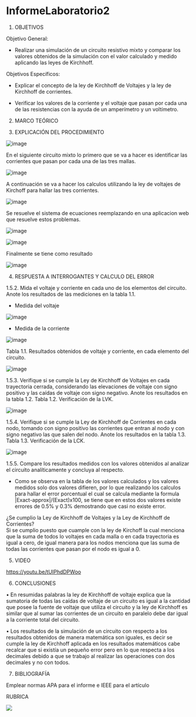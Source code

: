# InformeLaboratorio2


1. OBJETIVOS

Objetivo General:

* Realizar una simulación de un circuito resistivo mixto y comparar los valores obtenidos de la simulación con el valor calculado y medido aplicando las leyes de Kirchhoff.

Objetivos Específicos:

* Explicar el concepto de la ley de Kirchhoff de Voltajes y la ley de Kirchhoff de corrientes.

* Verificar los valores de la corriente y el voltaje que pasan por cada una de las resistencias con la ayuda de un amperímetro y un voltímetro.


2. MARCO TEÓRICO 


3. EXPLICACIÓN DEL PROCEDIMIENTO

![image](https://user-images.githubusercontent.com/93734334/142775534-23f047db-b838-419f-a7d2-172bd56673a9.png)

En el siguiente circuito mixto lo primero que se va a hacer es identificar las corrientes que pasan por cada una de las tres mallas.

![image](https://user-images.githubusercontent.com/93734334/142775627-26ae29d7-4e81-42e2-b193-d185d8e6abbf.png)

A continuación se va a hacer los calculos utilizando la ley de voltajes de Kirchoff para hallar las tres corrientes.

![image](https://user-images.githubusercontent.com/93734334/142775797-8f1bf859-c848-4242-839c-495b87d69b4f.png)

Se resuelve el sistema de ecuaciones reemplazando en una aplicacion web que resuelve estos problemas.

![image](https://user-images.githubusercontent.com/93734334/142775917-1fd34b74-804d-425e-98f7-857766a24d0a.png)

![image](https://user-images.githubusercontent.com/93734334/142775921-014737ae-e94e-47ff-8000-330546d98387.png)

Finalmente se tiene como resultado

![image](https://user-images.githubusercontent.com/93734334/142775975-647354c6-fa61-4275-ae01-2e34e5a3356b.png)

4. RESPUESTA A INTERROGANTES Y CALCULO DEL ERROR

1.5.2. Mida el voltaje y corriente en cada uno de los elementos del circuito. Anote los resultados de las mediciones en la tabla 1.1.

* Medida del voltaje

![image](https://user-images.githubusercontent.com/93734334/141788159-fd702dc0-f720-4cae-90a0-bf1534f81ca9.png)

* Medida de la corriente

![image](https://user-images.githubusercontent.com/93734334/141788235-192a0986-a907-4bec-869b-4c85a1f27f2d.png)

Tabla 1.1. Resultados obtenidos de voltaje y corriente, en cada elemento del circuito.

![image](https://user-images.githubusercontent.com/93734334/141865450-d408ba3a-b147-409c-9019-f4f80bb1cb06.png)

1.5.3. Verifique si se cumple la Ley de Kirchhoff de Voltajes en cada trayectoria cerrada, considerando las elevaciones de voltaje con signo positivo y las caídas de voltaje con
signo negativo. Anote los resultados en la tabla 1.2.                                                                                                                             Tabla 1.2. Verificación de la LVK.

![image](https://user-images.githubusercontent.com/93734334/141878957-2d706239-d22b-45b0-af1d-7a94978be26b.png)

1.5.4. Verifique si se cumple la Ley de Kirchhoff de Corrientes en cada nodo, tomando con signo positivo las corrientes que entran al nodo y con signo negativo las que salen
del nodo. Anote los resultados en la tabla 1.3.                                                                                                                                    Tabla 1.3. Verificación de la LCK.

![image](https://user-images.githubusercontent.com/93734334/141876709-c87dd13d-f400-4ce9-8cf8-ace9abe55599.png)

1.5.5. Compare los resultados medidos con los valores obtenidos al analizar el circuito analíticamente y concluya al respecto.

* Como se observa en la tabla de los valores calculados y los valores medidos solo dos valores difieren, por lo que realizando los calculos para hallar el error porcentual el cual se calcula mediante la formula |Exact-approx|/(Exact)x100, se tiene que en estos dos valores existe errores de 0.5% y 0.3% demostrando que casi no existe error.

¿Se cumplio la Ley de Kirchhoff de Voltajes y la Ley de Kirchhoff de Corrientes?                                                                                                 
Si se cumplio puesto que cuample con la ley de Kirchoff la cual menciona que la suma de todos lo voltajes en cada malla o en cada trayectoria es igual a cero, de igual manera para los nodos menciona que las suma de todas las corrientes que pasan por el nodo es igual a 0. 

5. VIDEO

https://youtu.be/tUIPhdDPWoo

6. CONCLUSIONES

•	En resumidas palabras la ley de Kirchhoff de voltaje explica que la sumatoria de todas las caídas de voltaje de un circuito es igual a la cantidad que posee la fuente de voltaje que utiliza el circuito y la ley de Kirchhoff es similar que al sumar las corrientes de un circuito en paralelo debe dar igual a la corriente total del circuito.


•	Los resultados de la simulación de un circuito con respecto a los resultados obtenidos de manera matemática son iguales, es decir se cumple la ley de Kirchhoff aplicada en los resultados matemáticos cabe recalcar que si existía un pequeño error pero en lo que respecta a los decimales debido a que se trabajo al realizar las operaciones con dos decimales y no con todos.


7. BIBLIOGRAFÍA

Emplear normas APA para el informe e IEEE para el artículo


RUBRICA

![](https://github.com/doalulema/InformeLaboratorio/blob/main/Laboratorio.png)
